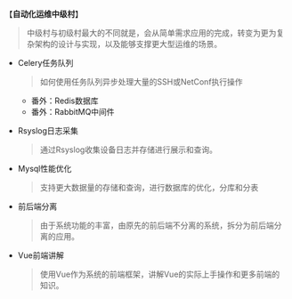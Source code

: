 【**自动化运维中级村**】

> 中级村与初级村最大的不同就是，会从简单需求应用的完成，转变为更为复杂架构的设计与实现，以及能够支撑更大型运维的场景。

- Celery任务队列

  > 如何使用任务队列异步处理大量的SSH或NetConf执行操作

  - 番外：Redis数据库
  - 番外：RabbitMQ中间件

- Rsyslog日志采集

  > 通过Rsyslog收集设备日志并存储进行展示和查询。

- Mysql性能优化

  > 支持更大数据量的存储和查询，进行数据库的优化，分库和分表

- 前后端分离

  > 由于系统功能的丰富，由原先的前后端不分离的系统，拆分为前后端分离的应用。

- Vue前端讲解

  > 使用Vue作为系统的前端框架，讲解Vue的实际上手操作和更多前端的知识。